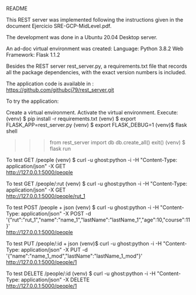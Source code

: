 README

This REST server was implemented following the instructions given in the document Ejercicio SRE-GCP-MidLevel.pdf.

The development was done in a Ubuntu 20.04 Desktop server.

An ad-doc virtual environment was created:
Language: Python 3.8.2
Web Framework: Flask 1.1.2

Besides the REST server rest_server.py, a requirements.txt file that records all
the package dependencies, with the exact version numbers is included.

The application code is available in : https://github.com/githubcj79/rest_server.git

To try the application:

Create a virtual environment.
Activate the virtual environment.
Execute:
(venv) $ pip install -r requirements.txt
(venv) $ export FLASK_APP=rest_server.py
(venv) $ export FLASK_DEBUG=1
(venv)$ flask shell
>>> from rest_server import db
>>> db.create_all()
>>> exit()
(venv) $ flask run

To test GET /people
(venv) $ curl -u ghost:python -i -H "Content-Type: application/json" -X GET  \
http://127.0.0.1:5000/people

To test GET /people/:rut
(venv) $ curl -u ghost:python -i -H "Content-Type: application/json" -X GET  \
http://127.0.0.1:5000/people/rut_1

To test POST /people + json
	(venv) $ curl -u ghost:python -i -H "Content-Type: application/json" -X POST -d \
'{"rut":"rut_1","name":"name_1","lastName":"lastName_1","age":10,"course":11}' \
http://127.0.0.1:5000/people

To test PUT /people/:id + json
(venv)$ curl -u ghost:python -i -H "Content-Type: application/json" -X PUT -d \
'{"name":"name_1_mod","lastName":"lastName_1_mod"}' \
http://127.0.0.1:5000/people/1

To test DELETE /people/:id
(venv) $ curl -u ghost:python -i -H "Content-Type: application/json" -X DELETE  \
http://127.0.0.1:5000/people/1





